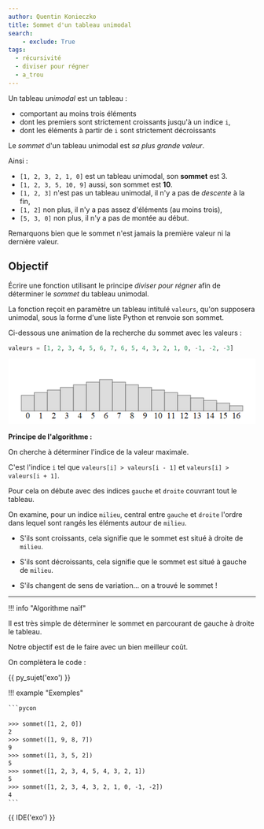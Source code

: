 ```yaml
---
author: Quentin Konieczko
title: Sommet d'un tableau unimodal
search:
    - exclude: True
tags:
  - récursivité
  - diviser pour régner
  - a_trou
---
```

Un tableau _unimodal_ est un tableau :

* comportant au moins trois éléments 
* dont les premiers sont strictement croissants jusqu'à un indice `i`, 
* dont les éléments à partir de `i` sont strictement décroissants

Le _sommet_ d'un tableau unimodal est _sa plus grande valeur_.

Ainsi : 

* `[1, 2, 3, 2, 1, 0]` est un tableau unimodal, son **sommet** est 3.
* `[1, 2, 3, 5, 10, 9]` aussi, son sommet est **10**.
* `[1, 2, 3]` n'est pas un tableau unimodal, il n'y a pas de _descente_ à la fin,
* `[1, 2]` non plus, il n'y a pas assez d'éléments (au moins trois),
* `[5, 3, 0]` non plus, il n'y a pas de montée au début.

Remarquons bien que le sommet n'est jamais la première valeur ni la dernière valeur.

## Objectif

Écrire une fonction utilisant le principe _diviser pour régner_ afin de déterminer 
le _sommet_ du tableau unimodal.

La fonction reçoit en paramètre un tableau intitulé `valeurs`, qu'on supposera unimodal, sous la forme d'une liste Python et renvoie son sommet.


Ci-dessous une animation de la recherche du sommet avec les valeurs : 

```python
valeurs = [1, 2, 3, 4, 5, 6, 7, 6, 5, 4, 3, 2, 1, 0, -1, -2, -3]
```

![Recherche du sommet](images/peak.gif)


**Principe de l'algorithme :**

On cherche à déterminer l'indice de la valeur maximale.

C'est l'indice `i` tel que `valeurs[i] > valeurs[i - 1]`
et `valeurs[i] > valeurs[i + 1]`.

Pour cela on débute avec des indices `gauche` et `droite` couvrant tout
le tableau.

On examine, pour un indice `milieu`, central entre `gauche` et `droite`
l'ordre dans lequel sont rangés les éléments autour de `milieu`.

* S'ils sont croissants, cela signifie que le sommet est situé à droite de `milieu`.

* S'ils sont décroissants, cela signifie que le sommet est situé à gauche de `milieu`.

* S'ils changent de sens de variation... on a trouvé le sommet !

---

!!! info "Algorithme naïf"

   Il est très simple de déterminer le sommet en parcourant de gauche à droite le tableau.

   Notre objectif est de le faire avec un bien meilleur coût.

On complètera le code :

{{ py_sujet('exo') }}

!!! example "Exemples"

    ```pycon

    >>> sommet([1, 2, 0])
    2
    >>> sommet([1, 9, 8, 7])
    9
    >>> sommet([1, 3, 5, 2])
    5
    >>> sommet([1, 2, 3, 4, 5, 4, 3, 2, 1])
    5
    >>> sommet([1, 2, 3, 4, 3, 2, 1, 0, -1, -2])
    4
    ```

{{ IDE('exo') }}
